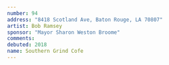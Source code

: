 ```yaml
---
number: 94
address: "8418 Scotland Ave, Baton Rouge, LA 70807"
artist: Bob Ramsey
sponsor: "Mayor Sharon Weston Broome"
comments: 
debuted: 2018
name: Southern Grind Cofe
---
```

